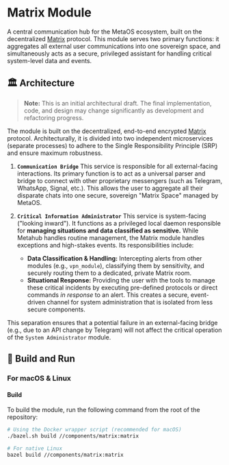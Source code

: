 # Matrix Module

A central communication hub for the MetaOS ecosystem, built on the decentralized [Matrix](https://matrix.org/) protocol. This module serves two primary functions: it aggregates all external user communications into one sovereign space, and simultaneously acts as a secure, privileged assistant for handling critical system-level data and events.

## 🏛️ Architecture

> **Note:** This is an initial architectural draft. The final implementation, code, and design may change significantly as development and refactoring progress.

The module is built on the decentralized, end-to-end encrypted [Matrix](https://matrix.org/) protocol. Architecturally, it is divided into two independent microservices (separate processes) to adhere to the Single Responsibility Principle (SRP) and ensure maximum robustness.

1.  **`Communication Bridge`**
    This service is responsible for all external-facing interactions. Its primary function is to act as a universal parser and bridge to connect with other proprietary messengers (such as Telegram, WhatsApp, Signal, etc.). This allows the user to aggregate all their disparate chats into one secure, sovereign "Matrix Space" managed by MetaOS.

2.  **`Critical Information Administrator`**
    This service is system-facing ("looking inward"). It functions as a privileged local daemon responsible for **managing situations and data classified as sensitive.** While Metahub handles routine management, the Matrix module handles exceptions and high-stakes events. Its responsibilities include:
    * **Data Classification & Handling:** Intercepting alerts from other modules (e.g., `vpn_module`), classifying them by sensitivity, and securely routing them to a dedicated, private Matrix room.
    * **Situational Response:** Providing the user with the tools to manage these critical incidents by executing pre-defined protocols or direct commands *in response* to an alert. This creates a secure, event-driven channel for system administration that is isolated from less secure components.
    
This separation ensures that a potential failure in an external-facing bridge (e.g., due to an API change by Telegram) will not affect the critical operation of the `System Administrator` module.

## 🚀 Build and Run

### For macOS & Linux

#### Build

To build the module, run the following command from the root of the repository:

```bash
# Using the Docker wrapper script (recommended for macOS)
./bazel.sh build //components/matrix:matrix

# For native Linux
bazel build //components/matrix:matrix